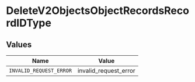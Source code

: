 # DeleteV2ObjectsObjectRecordsRecordIDType


## Values

| Name                    | Value                   |
| ----------------------- | ----------------------- |
| `INVALID_REQUEST_ERROR` | invalid_request_error   |